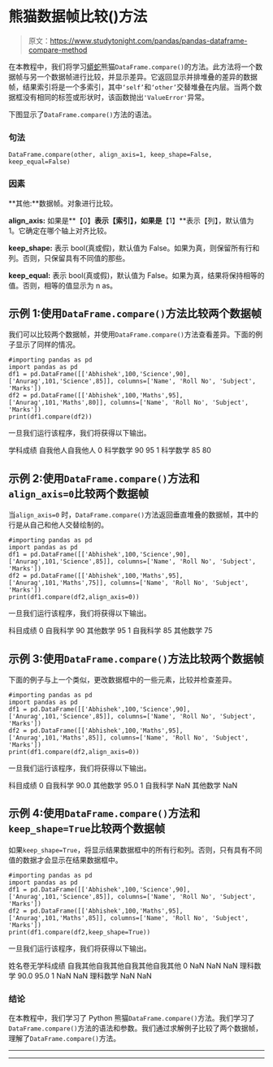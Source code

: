 # 熊猫数据帧比较()方法

> 原文：<https://www.studytonight.com/pandas/pandas-dataframe-compare-method>

在本教程中，我们将学习[蟒蛇](https://www.studytonight.com/python/getting-started-with-python)熊猫`DataFrame.compare()`的方法。此方法将一个数据帧与另一个数据帧进行比较，并显示差异。它返回显示并排堆叠的差异的数据帧，结果索引将是一个多索引，其中`‘self’`和`‘other’`交替堆叠在内层。当两个数据框没有相同的标签或形状时，该函数抛出`'ValueError'`异常。

下图显示了`DataFrame.compare()`方法的语法。

### 句法

```
DataFrame.compare(other, align_axis=1, keep_shape=False, keep_equal=False)
```

### 因素

**其他:**数据帧。对象进行比较。

**align_axis:** 如果是**【0】**表示【索引】，如果是**【1】**表示【列】，默认值为 1。它确定在哪个轴上对齐比较。

**keep_shape:** 表示 bool(真或假)，默认值为 False。如果为真，则保留所有行和列。否则，只保留具有不同值的那些。

**keep_equal:** 表示 bool(真或假)，默认值为 False。如果为真，结果将保持相等的值。否则，相等的值显示为 n as。

## 示例 1:使用`DataFrame.compare()`方法比较两个数据帧

我们可以比较两个数据帧，并使用`DataFrame.compare()`方法查看差异。下面的例子显示了同样的情况。

```
#importing pandas as pd
import pandas as pd
df1 = pd.DataFrame([['Abhishek',100,'Science',90], ['Anurag',101,'Science',85]], columns=['Name', 'Roll No', 'Subject', 'Marks'])
df2 = pd.DataFrame([['Abhishek',100,'Maths',95], ['Anurag',101,'Maths',80]], columns=['Name', 'Roll No', 'Subject', 'Marks'])
print(df1.compare(df2))
```

一旦我们运行该程序，我们将获得以下输出。

学科成绩
自我他人自我他人
0 科学数学 90 95
1 科学数学 85 80

## 示例 2:使用`DataFrame.compare()`方法和`align_axis=0`比较两个数据帧

当`align_axis=0` 时，`DataFrame.compare()`方法返回垂直堆叠的数据帧，其中的行是从自己和他人交替绘制的。

```
#importing pandas as pd
import pandas as pd
df1 = pd.DataFrame([['Abhishek',100,'Science',90], ['Anurag',101,'Science',85]], columns=['Name', 'Roll No', 'Subject', 'Marks'])
df2 = pd.DataFrame([['Abhishek',100,'Maths',95], ['Anurag',101,'Maths',75]], columns=['Name', 'Roll No', 'Subject', 'Marks'])
print(df1.compare(df2,align_axis=0))
```

一旦我们运行该程序，我们将获得以下输出。

科目成绩
0 自我科学 90
其他数学 95
1 自我科学 85
其他数学 75

## 示例 3:使用`DataFrame.compare()`方法比较两个数据帧

下面的例子与上一个类似，更改数据框中的一些元素，比较并检查差异。

```
#importing pandas as pd
import pandas as pd
df1 = pd.DataFrame([['Abhishek',100,'Science',90], ['Anurag',101,'Science',85]], columns=['Name', 'Roll No', 'Subject', 'Marks'])
df2 = pd.DataFrame([['Abhishek',100,'Maths',95], ['Anurag',101,'Maths',85]], columns=['Name', 'Roll No', 'Subject', 'Marks'])
print(df1.compare(df2,align_axis=0))
```

一旦我们运行该程序，我们将获得以下输出。

科目成绩
0 自我科学 90.0
其他数学 95.0
1 自我科学 NaN
其他数学 NaN

## 示例 4:使用`DataFrame.compare()`方法和`keep_shape=True`比较两个数据帧

如果`keep_shape=True`，将显示结果数据框中的所有行和列。否则，只有具有不同值的数据才会显示在结果数据框中。

```
#importing pandas as pd
import pandas as pd
df1 = pd.DataFrame([['Abhishek',100,'Science',90], ['Anurag',101,'Science',85]], columns=['Name', 'Roll No', 'Subject', 'Marks'])
df2 = pd.DataFrame([['Abhishek',100,'Maths',95], ['Anurag',101,'Maths',85]], columns=['Name', 'Roll No', 'Subject', 'Marks'])
print(df1.compare(df2,keep_shape=True))
```

一旦我们运行该程序，我们将获得以下输出。

姓名卷无学科成绩
自我其他自我其他自我其他自我其他
0 NaN NaN NaN 理科数学 90.0 95.0
1 NaN NaN 理科数学 NaN NaN

### 结论

在本教程中，我们学习了 Python 熊猫`DataFrame.compare()`方法。我们学习了`DataFrame.compare()`方法的语法和参数。我们通过求解例子比较了两个数据帧，理解了`DataFrame.compare()`方法。

* * *

* * *